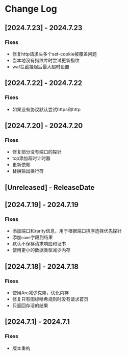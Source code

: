 # Change Log

<!-- next-header -->
## [2024.7.23] - 2024.7.23

### Fixes

- 修复http请求头多个set-cookie被覆盖问题
- 当本地没有指纹库时尝试更新指纹
- waf拦截挂起后最大超时设置

## [2024.7.22] - 2024.7.22

### Fixes

- 如果没有协议默认尝试https和http

## [2024.7.20] - 2024.7.20

### Fixes

- 修复部分没有端口的探针
- tcp添加超时计时器
- 更新依赖
- 替换输出换行符

## [Unreleased] - ReleaseDate

## [2024.7.19] - 2024.7.19

### Fixes

- 添加端口和rarity信息，用于根据端口排序选择优先探针
- 添加`name`字段到结果
- 默认不保存请求响应和证书
- 使用更小的数据类型减少内存

## [2024.7.18] - 2024.7.18

### Fixes

- 使用Arc减少克隆，优化内存
- 修复只有图标哈希规则时没有请求首页
- 只返回存活的结果

## [2024.7.1] - 2024.7.1

### Fixes

- 版本重构
